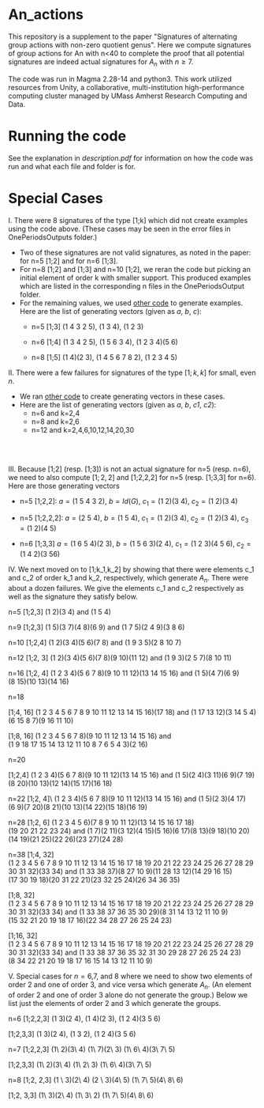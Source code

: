 # An_actions
This repository is a supplement to the paper "Signatures of alternating group actions with non-zero quotient genus". Here we compute signatures of group actions for An with n&lt;40 to complete the proof that all potential signatures are indeed actual signatures for $A_n$ with $n \geq 7$.    

The code was run in Magma 2.28-14 and python3. This work utilized resources from Unity, a collaborative, multi-institution high-performance computing cluster managed by UMass Amherst Research Computing and Data.




# Running the code

See the explanation in *description.pdf* for information on how the code was run and what each file and folder is for. 

# Special Cases

I. There were 8 signatures of the type [1;k] which did not create examples using the code above. (These cases may be seen in the error files in OnePeriodsOutputs folder.) 

* Two of these signatures are not valid signatures, as noted in the paper: for n=5 [1;2] and for n=6 [1;3].
* For n=8 [1;2] and [1;3] and n=10 [1;2], we reran the code but picking an initial element of order k with smaller support.  This produced examples which are listed in the corresponding n files in the OnePeriodsOutput folder.
* For the remaining values, we used [other code](https://github.com/jenpaulhus/breuer-modified) to generate examples. Here are the list of generating vectors (given as *a*, *b*, *c*):
	*  n=5 [1;3]  $(1\  4\  3\  2\  5)$, $(1\  3\  4)$,  $(1\  2\  3)$

 	* n=6 [1;4]  $(1\  3\  4\  2\  5)$, $(1\  5\  6\  3\  4)$, $(1\  2\  3\  4)(5\  6)$

  	* n=8 [1;5]  $(1\  4)(2\  3)$, $(1\  4\  5\  6\  7\  8\  2)$, $(1\  2\  3\  4\  5)$
 


II. There were a few failures for signatures of the type $[1;k,k]$ for small, even $n$.

* We ran [other code](https://github.com/jenpaulhus/breuer-modified) to create generating vectors in these cases.
* Here are the list of generating vectors (given as *a*, *b*, *c1*, *c2*):
	* n=6 and k=2,4
	* n=8 and k=2,6
	* n=12 and k=2,4,6,10,12,14,20,30

<br > <br >

III. Because [1;2] (resp. [1;3]) is not an actual signature for n=5 (resp. n=6), we need to also compute $[1;2,2]$ and [1;2,2,2] for n=5 (resp. [1;3,3] for n=6).  Here are those generating vectors

* n=5 [1;2,2]: $a=(1\ 5\ 4\ 3\ 2)$, $b=Id(G)$, $c_1=(1\ 2)(3\ 4)$, $c_2=(1\ 2)(3\ 4)$

* n=5 [1;2,2,2]: $a=(2\  5\  4)$, $b=(1\  5\  4)$, $c_1=(1\  2)(3\  4)$, $c_2=(1\  2)(3\  4)$, $c_3=(1\  2)(4\  5)$

* n=6 [1;3,3] $a=(1\  6\  5\  4)(2 \ 3)$, $b=(1\  5\  6\  3)(2\  4)$, $c_1=(1\ 2\ 3)(4\ 5\ 6)$, $c_2=(1\  4\ 2)(3\  5 6)$

IV. We next moved on to [1;k_1,k_2] by showing that there were elements c_1 and c_2 of order k_1 and k_2, respectively, which generate $A_n$.  There were about a dozen failures. We give the elements c_1 and c_2 respectively as well as the signature they satisfy below. 

n=5
[1;2,3]
$(1\  2)(3\  4)$ and $(1\  5\  4)$


n=9
[1;2,3]
$(1\  5)(3\  7)(4\  8)(6\  9)$ and $(1\  7\  5)(2\  4\  9)(3\  8\  6)$

n=10
[1;2,4]
$(1\ 2)(3\ 4)(5 \ 6)(7 \ 8)$ and  $(1\ 9\ 3\ 5)(2\ 8 \ 10 \ 7)$



n=12
[1;2, 3]
$(1\ 2)(3\ 4)(5\ 6)(7\ 8)(9\ 10)(11\ 12)$ and $(1\ 9\ 3)(2\ 5\ 7)(8\ 10\ 11)$


n=16
[1;2, 4]
$(1\  2\  3\  4)(5\  6\  7\  8)(9\  10\  11\  12)(13\  14\  15\  16)$ and $(1\  5)(4\  7)(6\  9)(8\  15)(10\  13)(14\  16)$


n=18

[1;4, 16]
$(1\  2\  3\  4\  5\  6\  7\  8\  9\  10\  11\  12\  13\  14\  15\  16)(17\  18)$ and $(1\  17\  13\  12)(3\  14\  5\  4)(6\  15\  8\  7)(9\  16\  11\  10)$

[1;8, 16]
$(1\  2\  3\  4\  5\  6\  7\  8)(9\  10\  11\  12\  13\  14\  15\  16)$ and $(1\  9\  18\  17\  15\  14\  13\  12\  11\  10\  8\  7\  6\  5\  4\  3)(2\  16)$


n=20

[1;2,4]
$(1\  2\  3\  4)(5\  6\  7\  8)(9\  10\  11\  12)(13\  14\  15\  16)$ and $(1\  5)(2\  4)(3\  11)(6\  9)(7\  19)(8\  20)(10\  13)(12\  14)(15\  17)(16\  18)$


n=22
[1;2, 4]\ 
$(1\  2\  3\  4)(5\  6\  7\  8)(9\  10\  11\  12)(13\  14\  15\  16)$ and  $(1\  5)(2\  3)(4\  17)(6\  9)(7\  20)(8\  21)(10\  13)(14\  22)(15\  18)(16\  19)$


n=28
[1;2, 6]
$(1\  2\  3\  4\  5\  6)(7\  8\  9\  10\  11\  12)(13\  14\  15\  16\  17\  18)(19\  20\  21\  22\  23\  24)$ and $(1\  7)(2\  11)(3\  12)(4\  15)(5\  16)(6\  17)(8\  13)(9\  18)(10\  20)(14\  19)(21\  25)(22\  26)(23\  27)(24\  28)$

n=38
[1;4, 32]
$(1\  2\  3\  4\  5\  6\  7\  8\  9\  10\  11\  12\  13\  14\  15\  16\  17\  18\  19\  20\  21\  22\  23\  24\  25\  26\  27\  28\  29\  30\  31\  32)(33\  34)$ and $(1\  33\  38\  37)(8\  27\  10\  9)(11\  28\  13\  12)(14\  29\  16\  15)(17\  30\  19\  18)(20\  31\  22\  21)(23\  32\  25\  24)(26\  34\  36\  35)$

[1;8, 32]
$(1\  2\  3\  4\  5\  6\  7\  8\  9\  10\  11\  12\  13\  14\  15\  16\  17\  18\  19\  20\  21\  22\  23\  24\  25\  26\  27\  28\  29\  30\  31\  32)(33\  34)$ and $(1\  33\  38\  37\  36\  35\  30\  29)(8\  31\  14\  13\  12\  11\  10\  9)(15\  32\  21\  20\  19\  18\  17\  16)(22\  34\  28\  27\  26\  25\  24\  23)$


[1;16, 32]
$(1\  2\  3\  4\  5\  6\  7\  8\  9\  10\  11\  12\  13\  14\  15\  16\  17\  18\  19\  20\  21\  22\  23\  24\  25\  26\  27\  28\  29\  30\  31\  32)(33\  34)$ and
$(1\  33\  38\  37\  36\  35\  32\  31\  30\  29\  28\  27\  26\  25\  24\  23)(8\  34\  22\  21\  20\  19\  18\  17\  16\  15\  14\  13\  12\  11\  10\  9)$







V. Special cases for $n=6$,$7$, and $8$ where we need to show two elements of order $2$ and one of order $3$, and vice versa which generate $A_n$. (An element of order $2$ and one of order $3$ alone do not generate the group.) Below we list just the elements of order $2$ and $3$ which generate the groups.

n=6
[1;2,2,3]
$(1 \ 3)(2\ 4)$, $(1\ 4)(2\ 3)$,  $(1 \ 2 \ 4)(3\ 5\ 6)$

[1;2,3,3]
$(1\ 3)(2\ 4)$, $(1\ 3\ 2)$, $(1\ 2\  4)(3\ 5\ 6)$


n=7
[1;2,2,3]
(1\ 2)(3\ 4)
(1\  7)(2\  3)
(1\  6\  4)(3\  7\  5)

[1;2,3,3]
(1\  2)(3\  4)
(1\  2\  3)
(1\  6\  4)(3\  7\  5)


n=8
[1;2, 2,3]
(1 \ 3)(2\  4)
(2 \ 3)(4\  5)
(1\  7\  5)(4\  8\  6)

[1;2, 3,3]
(1\  3)(2\  4)
(1\  3\  2)
(1\  7\  5)(4\  8\  6)



  





